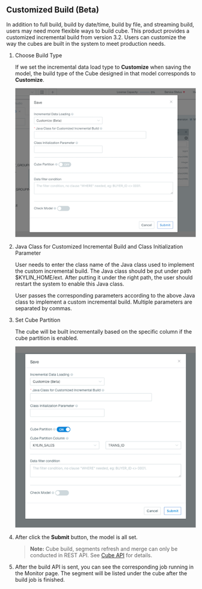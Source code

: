 ## Customized Build (Beta)

In addition to full build, build by date/time, build by file, and streaming build, users may need more flexible ways to build cube. This product provides a customized incremental build from version 3.2. Users can customize the way the cubes are built in the system to meet production needs.



1. Choose Build Type

   If we set the incremental data load type to **Customize** when saving the model, the build type of the Cube designed in that model corresponds to **Customize**.

   ![Save model](images/customize_build_save_model.png)

2. Java Class for Customized Incremental Build and Class Initialization Parameter

   User needs to enter the class name of the Java class used to implement the custom incremental build. The Java class should be put under path $KYLIN_HOME/ext. After putting it under the right path,  the user should restart the system to enable this Java class.

   User passes the corresponding parameters according to the above Java class to implement a custom incremental build. Multiple parameters are separated by commas.

3. Set Cube Partition

   The cube will be built incrementally based on the specific column if the cube partition is enabled.

   ![Cube partition](images/customize_build_save_model_partition.png)

4. After click the **Submit** button, the model is all set.

   > **Note:** Cube build, segments refresh and merge can only be conducted in REST API. See [Cube API](../../rest/cube_api.en.md) for details.

5. After the build API is sent, you can see the corresponding job running in the Monitor page. The segment will be listed under the cube after the build job is finished. 

